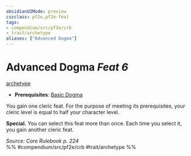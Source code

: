 ```yaml
---
obsidianUIMode: preview
cssclass: pf2e,pf2e-feat
tags:
- compendium/src/pf2e/crb
- trait/archetype
aliases: ["Advanced Dogma"]
---
```

# Advanced Dogma  *Feat 6*  
[archetype](../../Rules/traits/archetype.md)  

- **Prerequisites**: [Basic Dogma](basic-dogma.md)

You gain one cleric feat. For the purpose of meeting its prerequisites, your cleric level is equal to half your character level.

**Special.** You can select this feat more than once. Each time you select it, you gain another cleric feat.

*Source: Core Rulebook p. 224*  
%% #compendium/src/pf2e/crb #trait/archetype %%
